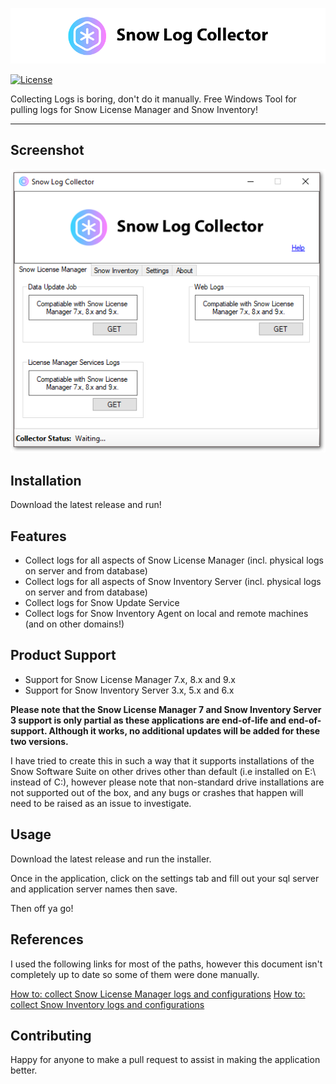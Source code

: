 <a href="http://github.com/goosetuv/snow-log-collector"><img src="/images/slc-logo.png" title="Snow Log Collector" alt="SRD Logo"></a>

[![License](http://img.shields.io/:license-mit-blue.svg?style=flat-square)](http://badges.mit-license.org)

Collecting Logs is boring, don't do it manually. Free Windows Tool for pulling logs for Snow License Manager and Snow Inventory!

---

## Screenshot
<a href="http://github.com/goosetuv/snow-log-collector"><img src="/images/slc_mainscreen.png" title="Snow Log Collector" alt="Snow Log Collector Screenshot"></a>

## Installation

Download the latest release and run!

## Features

- Collect logs for all aspects of Snow License Manager (incl. physical logs on server and from database)
- Collect logs for all aspects of Snow Inventory Server (incl. physical logs on server and from database)
- Collect logs for Snow Update Service
- Collect logs for Snow Inventory Agent on local and remote machines (and on other domains!)

## Product Support

- Support for Snow License Manager 7.x, 8.x and 9.x
- Support for Snow Inventory Server 3.x, 5.x and 6.x

**Please note that the Snow License Manager 7 and Snow Inventory Server 3 support is only partial as these applications are end-of-life and end-of-support.  Although it works, no additional updates will be added for these two versions.**

I have tried to create this in such a way that it supports installations of the Snow Software Suite on other drives other than default (i.e installed on E:\ instead of C:\), however please note that non-standard drive installations are not supported out of the box, and any bugs or crashes that happen will need to be raised as an issue to investigate. 

## Usage

Download the latest release and run the installer. 

Once in the application, click on the settings tab and fill out your sql server and application server names then save. 

Then off ya go!

## References

I used the following links for most of the paths, however this document isn't completely up to date so some of them were done manually.

[How to: collect Snow License Manager logs and configurations](https://community.snowsoftware.com/s/article/HowtocollectSnowLicenseManagerlogsandconfigurations-v2)
[How to: collect Snow Inventory logs and configurations](https://community.snowsoftware.com/s/article/HowtocollectSnowInventorylogsandconfigurations-v2)

## Contributing
Happy for anyone to make a pull request to assist in making the application better.
